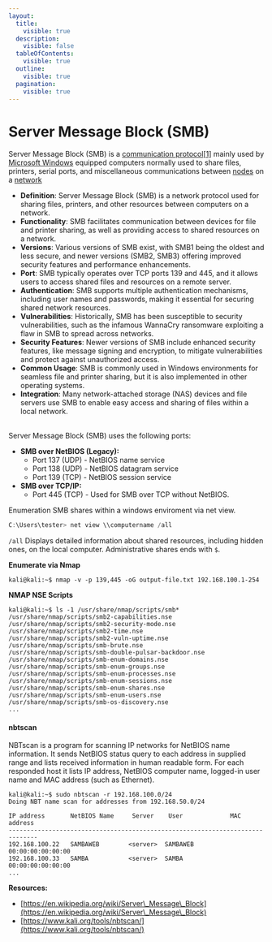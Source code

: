 ```yaml
---
layout:
  title:
    visible: true
  description:
    visible: false
  tableOfContents:
    visible: true
  outline:
    visible: true
  pagination:
    visible: true
---
```


# Server Message Block (SMB)

Server Message Block (SMB) is a [communication protocol](https://en.wikipedia.org/wiki/Communication\_protocol)[\[1\]](https://en.wikipedia.org/wiki/Server\_Message\_Block#cite\_note-1) mainly used by [Microsoft Windows](https://en.wikipedia.org/wiki/Microsoft\_Windows) equipped computers normally used to share files, printers, serial ports, and miscellaneous communications between [nodes](https://en.wikipedia.org/wiki/Node\_\(networking\)) on a [network](https://en.wikipedia.org/wiki/Computer\_network)

* **Definition**: Server Message Block (SMB) is a network protocol used for sharing files, printers, and other resources between computers on a network.
* **Functionality**: SMB facilitates communication between devices for file and printer sharing, as well as providing access to shared resources on a network.
* **Versions**: Various versions of SMB exist, with SMB1 being the oldest and less secure, and newer versions (SMB2, SMB3) offering improved security features and performance enhancements.
* **Port**: SMB typically operates over TCP ports 139 and 445, and it allows users to access shared files and resources on a remote server.
* **Authentication**: SMB supports multiple authentication mechanisms, including user names and passwords, making it essential for securing shared network resources.
* **Vulnerabilities**: Historically, SMB has been susceptible to security vulnerabilities, such as the infamous WannaCry ransomware exploiting a flaw in SMB to spread across networks.
* **Security Features**: Newer versions of SMB include enhanced security features, like message signing and encryption, to mitigate vulnerabilities and protect against unauthorized access.
* **Common Usage**: SMB is commonly used in Windows environments for seamless file and printer sharing, but it is also implemented in other operating systems.
* **Integration**: Many network-attached storage (NAS) devices and file servers use SMB to enable easy access and sharing of files within a local network.

\
Server Message Block (SMB) uses the following ports:

* **SMB over NetBIOS (Legacy):**
  * Port 137 (UDP) - NetBIOS name service
  * Port 138 (UDP) - NetBIOS datagram service
  * Port 139 (TCP) - NetBIOS session service
* **SMB over TCP/IP:**
  * Port 445 (TCP) - Used for SMB over TCP without NetBIOS.

Enumeration SMB shares within a windows enviroment via net view.

```powershell
C:\Users\tester> net view \\computername /all
```

`/all` Displays detailed information about shared resources, including hidden ones, on the local computer. Administrative shares ends with `$`.



**Enumerate via Nmap**

```shell-session
kali@kali:~$ nmap -v -p 139,445 -oG output-file.txt 192.168.100.1-254
```

**NMAP NSE Scripts**

```shell-session
kali@kali:~$ ls -1 /usr/share/nmap/scripts/smb*
/usr/share/nmap/scripts/smb2-capabilities.nse
/usr/share/nmap/scripts/smb2-security-mode.nse
/usr/share/nmap/scripts/smb2-time.nse
/usr/share/nmap/scripts/smb2-vuln-uptime.nse
/usr/share/nmap/scripts/smb-brute.nse
/usr/share/nmap/scripts/smb-double-pulsar-backdoor.nse
/usr/share/nmap/scripts/smb-enum-domains.nse
/usr/share/nmap/scripts/smb-enum-groups.nse
/usr/share/nmap/scripts/smb-enum-processes.nse
/usr/share/nmap/scripts/smb-enum-sessions.nse
/usr/share/nmap/scripts/smb-enum-shares.nse
/usr/share/nmap/scripts/smb-enum-users.nse
/usr/share/nmap/scripts/smb-os-discovery.nse
...
```

#### nbtscan <a href="#nbtscan" id="nbtscan"></a>

NBTscan is a program for scanning IP networks for NetBIOS name information. It sends NetBIOS status query to each address in supplied range and lists received information in human readable form. For each responded host it lists IP address, NetBIOS computer name, logged-in user name and MAC address (such as Ethernet).

```shell-session
kali@kali:~$ sudo nbtscan -r 192.168.100.0/24
Doing NBT name scan for addresses from 192.168.50.0/24

IP address       NetBIOS Name     Server    User             MAC address
------------------------------------------------------------------------------
192.168.100.22   SAMBAWEB        <server>  SAMBAWEB          00:00:00:00:00:00
192.168.100.33   SAMBA           <server>  SAMBA             00:00:00:00:00:00
...
```

**Resources:**

* [https://en.wikipedia.org/wiki/Server\_Message\_Block](https://en.wikipedia.org/wiki/Server\_Message\_Block)
* [https://www.kali.org/tools/nbtscan/](https://www.kali.org/tools/nbtscan/)
